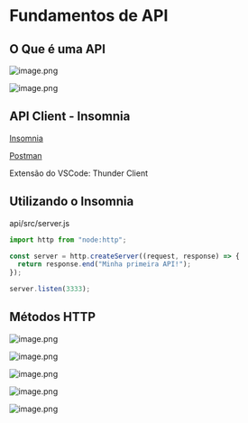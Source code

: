 # Fundamentos de API

## O Que é uma API

![image.png](assets/aula02-1.png)

![image.png](assets/aula02-2.png)

## API Client - Insomnia

[Insomnia](https://insomnia.rest/)

[Postman](https://www.postman.com/)

Extensão do VSCode: Thunder Client

## Utilizando o Insomnia

api/src/server.js

```js
import http from "node:http";

const server = http.createServer((request, response) => {
  return response.end("Minha primeira API!");
});

server.listen(3333);
```

## Métodos HTTP

![image.png](assets/aula02-3.png)

![image.png](assets/aula02-4.png)

![image.png](assets/aula02-5.png)

![image.png](assets/aula02-6.png)

![image.png](assets/aula02-7.png)
